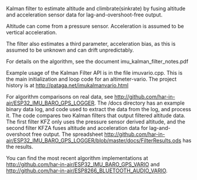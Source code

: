 Kalman filter to estimate altitude and climbrate(sinkrate) by fusing altitude and acceleration sensor data for lag-and-overshoot-free output.

Altitude can come from a pressure sensor. Acceleration is assumed to be vertical acceleration.

The filter also estimates a third parameter, acceleration bias, as this is assumed to be unknown and can drift unpredictably.

For details on the algorithm, see the document imu_kalman_filter_notes.pdf

Example usage of the Kalman Filter API is in the file imuvario.cpp. This is the main initialization and loop code for an altimeter-vario. The project history is at http://pataga.net/imukalmanvario.html

For algorithm comparisons on real data, see http://github.com/har-in-air/ESP32_IMU_BARO_GPS_LOGGER. The /docs directory has an example binary data log, and code used to extract the data from the log, and process it. The code compares two Kalman filters that output filtered altitude data. The first filter KFZ only uses the pressure sensor derived altitude, and the second filter KFZA fuses altitude and acceleration data for lag-and-overshoot free output. The spreadsheet http://github.com/har-in-air/ESP32_IMU_BARO_GPS_LOGGER/blob/master/docs/FilterResults.ods has the results.

You can find the most recent algorithm implementations at http://github.com/har-in-air/ESP32_IMU_BARO_GPS_VARIO and http://github.com/har-in-air/ESP8266_BLUETOOTH_AUDIO_VARIO. 
